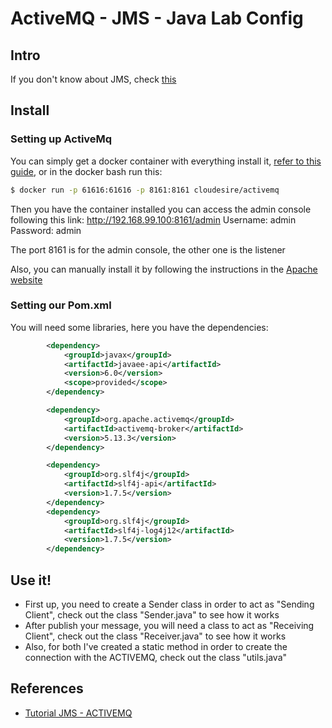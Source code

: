 # ActiveMQ - JMS - Java Lab Config

## Intro
If you don't know about JMS, check [this](http://www.coderpanda.com/jms-tutorial/)


## Install
### Setting up ActiveMq

You can simply get a docker container with everything install it, [refer to this guide](https://hub.docker.com/r/cloudesire/activemq/),
or in the docker bash run this:
```sh
$ docker run -p 61616:61616 -p 8161:8161 cloudesire/activemq
```

Then you have the container installed you can access the admin console following this link: http://192.168.99.100:8161/admin
Username: admin
Password: admin

The port 8161 is for the admin console, the other one is the listener

Also, you can manually install it by following the instructions in the [Apache website](http://activemq.apache.org/download.html)

### Setting our Pom.xml

You will need some libraries, here you have the dependencies:
```xml
        <dependency>
            <groupId>javax</groupId>
            <artifactId>javaee-api</artifactId>
            <version>6.0</version>
            <scope>provided</scope>
        </dependency>

        <dependency>
            <groupId>org.apache.activemq</groupId>
            <artifactId>activemq-broker</artifactId>
            <version>5.13.3</version>
        </dependency>

        <dependency>
            <groupId>org.slf4j</groupId>
            <artifactId>slf4j-api</artifactId>
            <version>1.7.5</version>
        </dependency>
        <dependency>
            <groupId>org.slf4j</groupId>
            <artifactId>slf4j-log4j12</artifactId>
            <version>1.7.5</version>
        </dependency>
```

## Use it!
- First up, you need to create a Sender class in order to act as "Sending Client", check out the class "Sender.java" to see how it works
- After publish your message, you will need a class to act as "Receiving Client", check out the class "Receiver.java" to see how it works
- Also, for both I've created a static method in order to create the connection with the ACTIVEMQ, check out the class "utils.java"

## References

- [Tutorial JMS - ACTIVEMQ](http://www.coderpanda.com/jms-example-using-apache-activemq/)

